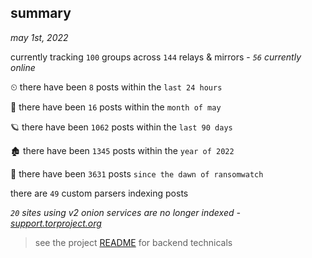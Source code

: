 
## summary
_may 1st, 2022_

currently tracking `100` groups across `144` relays & mirrors - _`56` currently online_

⏲ there have been `8` posts within the `last 24 hours`

🦈 there have been `16` posts within the `month of may`

🪐 there have been `1062` posts within the `last 90 days`

🏚 there have been `1345` posts within the `year of 2022`

🦕 there have been `3631` posts `since the dawn of ransomwatch`

there are `49` custom parsers indexing posts

_`20` sites using v2 onion services are no longer indexed - [support.torproject.org](https://support.torproject.org/onionservices/v2-deprecation/)_

> see the project [README](https://github.com/thetanz/ransomwatch#ransomwatch--) for backend technicals
